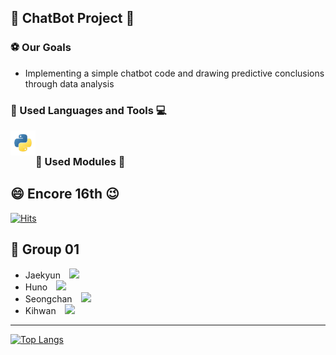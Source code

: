 ## 👋 ChatBot Project 👋

### :soccer: Our Goals
- Implementing a simple chatbot code and drawing predictive conclusions through data analysis

### :wrench: Used  Languages and Tools :computer:
<img align="left" alt="Python" width="40px"     src="https://raw.githubusercontent.com/github/explore/80688e429a7d4ef2fca1e82350fe8e3517d3494d/topics/python/python.png"/><br />



### :mag_right: Used Modules :nut_and_bolt:


## :smile: Encore 16th :wink:
[![Hits](https://hits.seeyoufarm.com/api/count/incr/badge.svg?url=https%3A%2F%2Fgithub.com%2FEncore-team01-chatBotProject%2FChatBotMain&count_bg=%2379C83D&title_bg=%23555555&icon=&icon_color=%23E7E7E7&title=hits&edge_flat=true)](https://hits.seeyoufarm.com)

## :two_men_holding_hands: Group 01 
- Jaekyun <a href="https://www.instagram.com/xi_kyun/?hl=ko">
    <img 
        src="http://img.shields.io/badge/-xi_kyun-black?style=flat&logo=Instagram&link=https://instagram.com/alpox.dev/"
        style="height : auto; margin-left : 10px; margin-right : 10px;"/>
</a><br />
- Huno <a href="https://www.instagram.com/hunojung/?hl=ko">
    <img 
        src="http://img.shields.io/badge/-hunojung-black?style=flat&logo=Instagram&link=https://instagram.com/alpox.dev/"
        style="height : auto; margin-left : 10px; margin-right : 10px;"/> 
</a><br />
- Seongchan <a href="https://www.instagram.com/sungchan.lee/?hl=ko">
    <img 
        src="http://img.shields.io/badge/-sungchan.lee-black?style=flat&logo=Instagram&link=https://instagram.com/alpox.dev/"
        style="height : auto; margin-left : 10px; margin-right : 10px;"/>
</a><br />
- Kihwan <a href="https://www.instagram.com/h_waaan/?hl=ko">
    <img 
        src="http://img.shields.io/badge/-h_waaan-black?style=flat&logo=Instagram&link=https://instagram.com/alpox.dev/"
        style="height : auto; margin-left : 10px; margin-right : 10px;"/>
</a><br />

-----------------------------
[![Top Langs](https://github-readme-stats.vercel.app/api/top-langs/?Encore-team01-chatBotProject/ChatBotMain=anuraghazra&layout=compact)](https://github.com/anuraghazra/github-readme-stats)

